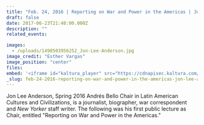 ```yaml
---
title: "Feb. 24, 2016 | Reporting on War and Power in the Americas | Jon Lee Anderson - Andrés Bello Chair in Latin American Studies and Civilizations "
draft: false
date: 2017-06-23T21:48:00.000Z
description: ""
related_events:

images:
  - /uploads/1498503956252_Jon-Lee-Anderson.jpg
image_credit: "Esther Vargas"
image_position: "center"
files:
embed: '<iframe id="kaltura_player" src="https://cdnapisec.kaltura.com/p/1674401/sp/167440100/embedIframeJs/uiconf_id/23435151/partner_id/1674401?iframeembed=true&amp;playerId=kaltura_player&amp;entry_id=1_wj5999np&amp;flashvars[akamaiHD.loadingPolicy]=preInitialize&amp;flashvars[akamaiHD.asyncInit]=true&amp;flashvars[twoPhaseManifest]=true&amp;flashvars[streamerType]=hdnetworkmanifest&amp;flashvars[localizationCode]=en&amp;flashvars[leadWithHTML5]=true&amp;flashvars[sideBarContainer.plugin]=true&amp;flashvars[sideBarContainer.position]=left&amp;flashvars[sideBarContainer.clickToClose]=true&amp;flashvars[chapters.plugin]=true&amp;flashvars[chapters.layout]=vertical&amp;flashvars[chapters.thumbnailRotator]=false&amp;flashvars[streamSelector.plugin]=true&amp;flashvars[EmbedPlayer.SpinnerTarget]=videoHolder&amp;flashvars[dualScreen.plugin]=true&amp;flashvars[LeadWithHLSOnFlash]=true&amp;&amp;wid=1_ztqmj3hk" width="400" height="300" allowfullscreen="" webkitallowfullscreen="" mozallowfullscreen="" frameborder="0" title="Kaltura Player"></iframe>'
_slug: feb-24-2016-reporting-on-war-and-power-in-the-americas-jon-lee-anderson-andrés-bello-chair-in-latin-american-studies-and-civilizations
---
```


Jon Lee Anderson, Spring 2016 Andrés Bello Chair in Latin American Cultures and Civilizations, is a journalist, biographer, war correspondent and _New Yorker_ staff writer. The following was his first public lecture as Chair, entitled "Reporting on War and Power in the Americas."
